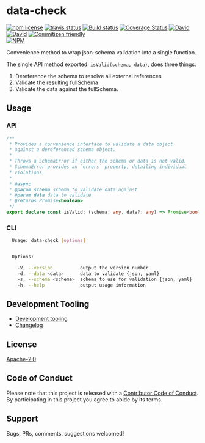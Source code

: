 # data-check

<!-- badge -->
[![npm license](https://img.shields.io/npm/l/data-check.svg)](https://www.npmjs.com/package/data-check)
[![travis status](https://img.shields.io/travis/tufan-io/data-check.svg)](https://travis-ci.org/tufan-io/data-check)
[![Build status](https://ci.appveyor.com/api/projects/status/90am2usst4qeutgi?svg=true)](https://ci.appveyor.com/project/tufan-io/data-check)
[![Coverage Status](https://coveralls.io/repos/github/tufan-io/data-check/badge.svg?branch=master)](https://coveralls.io/github/tufan-io/data-check?branch=master)
[![David](https://david-dm.org/tufan-io/data-check/status.svg)](https://david-dm.org/tufan-io/data-check)
[![David](https://david-dm.org/tufan-io/data-check/dev-status.svg)](https://david-dm.org/tufan-io/data-check?type=dev)
[![Commitizen friendly](https://img.shields.io/badge/commitizen-friendly-brightgreen.svg)](http://commitizen.github.io/cz-cli/)
<br/>
[![NPM](https://nodei.co/npm/data-check.png?downloads=true&downloadRank=true&stars=true)](https://nodei.co/npm/data-check/)
<!-- endbadge -->

Convenience method to wrap json-schema validation into a single function.

The single API method exported: `isValid(schema, data)`, does three things:

1. Dereference the schema to resolve all external references
2. Validate the resulting fullSchema
3. Validate the data against the fullSchema.

## Usage

### API

```typescript
/**
 * Provides a convenience interface to validate a data object
 * against a dereferenced schema object.
 *
 * Throws a SchemaError if either the schema or data is not valid.
 * SchemaError provides an `errors` property, detailing individual
 * violations.
 *
 * @async
 * @param schema schema to validate data against
 * @param data data to validate
 * @returns Promise<boolean>
 */
export declare const isValid: (schema: any, data?: any) => Promise<boolean>;

```

### CLI

```bash
  Usage: data-check [options]


  Options:

    -V, --version          output the version number
    -d, --data <data>      data to validate {json, yaml}
    -s, --schema <schema>  schema to use for validation {json, yaml}
    -h, --help             output usage information
```

## Development Tooling

- [Development tooling](./docs/DevTools.md)
- [Changelog](./CHANGELOG.md)

## License

[Apache-2.0](./LICENSE)

## Code of Conduct

Please note that this project is released with a [Contributor Code of Conduct](code-of-conduct.md). By participating in this project you agree to abide by its terms.

## Support

Bugs, PRs, comments, suggestions welcomed!
